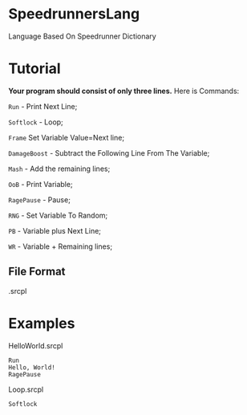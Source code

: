 # SpeedrunnersLang
Language Based On Speedrunner Dictionary
# Tutorial
**Your program should consist of only three lines.**
Here is Commands:
 
 ```Run``` - Print Next Line;
 
```Softlock``` - Loop;

```Frame``` Set Variable Value=Next line;

```DamageBoost``` - Subtract the Following Line From The Variable;

```Mash``` - Add the remaining lines;

```OoB``` - Print Variable;

```RagePause``` - Pause;

```RNG``` - Set Variable To Random;

```PB``` - Variable plus Next Line;

```WR``` - Variable + Remaining lines;
## File Format
.srcpl
# Examples
HelloWorld.srcpl
```
Run
Hello, World!
RagePause
```
Loop.srcpl
```
Softlock


```
